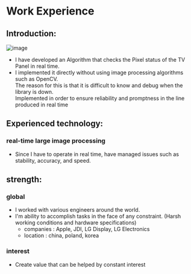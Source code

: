 # Work Experience

## Introduction:
![image](https://user-images.githubusercontent.com/30209848/59488250-04f90280-8eba-11e9-8bae-e2b3cfd7fd8e.png)
- I have developed an Algorithm that checks the Pixel status of the TV Panel in real time. <br>
- I implemented it directly without using image processing algorithms such as OpenCV. <br>
The reason for this is that it is difficult to know and debug when the library is down. <br> 
Implemented in order to ensure reliability and promptness in the line produced in real time <br>

## Experienced technology:

### real-time large image processing
- Since I have to operate in real time, have managed issues such as stability, accuracy, and speed.

### 

###

## strength:

### global
- I worked with various engineers around the world.
- I'm ability to accomplish tasks in the face of any constraint.
  (Harsh working conditions and hardware specifications)
   + companies : Apple, JDI, LG Display, LG Electronics
   + location : china, poland, korea
   
### interest
- Create value that can be helped by constant interest  
